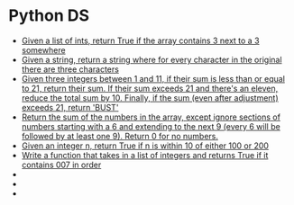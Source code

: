 # Python DS

<ul>
  <li><a href="1.py">Given a list of ints, return True if the array contains 3 next to a 3 somewhere</a></li>
  <li><a href="2.py">Given a string, return a string where for every character in the original there are three characters</a></li>
  <li><a href="3.py">Given three integers between 1 and 11, if their sum is less than or equal to 21, return their sum. If their sum exceeds 21 and there's an eleven, reduce the total sum by 10. Finally, if the sum (even after adjustment) exceeds 21, return 'BUST'</a></li>
  <li><a href="4.py">Return the sum of the numbers in the array, except ignore sections of numbers starting with a 6 and extending to the next 9 (every 6 will be followed by at least one 9). Return 0 for no numbers.</a></li>
  <li><a href="5.py">Given an integer n, return True if n is within 10 of either 100 or 200</a></li>
  <li><a href="6.py">Write a function that takes in a list of integers and returns True if it contains 007 in order</a></li>
  <li><a href="7.py"></a></li>
  <li><a href="8.py"></a></li>
  <li><a href="9.py"></a></li>
</ul>

